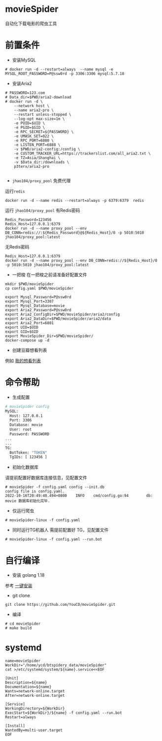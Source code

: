 # movieSpider
  自动化下载电影的爬虫工具

# 前置条件



* 安装MySQL
```
# docker run -d --restart=always  --name mysql -e MYSQL_ROOT_PASSWORD=P@ssw0rd -p 3306:3306 mysql:5.7.18

```
* 安装Aria2

```shell
# PASSWORD=123.com
# Data_dir=$PWD/aria2-download
# docker run -d \
    --network host \
    --name aria2-pro \
    --restart unless-stopped \
    --log-opt max-size=1m \
    -e PUID=$UID \
    -e PGID=$GID \
    -e RPC_SECRET=${PASSWORD} \
    -e UMASK_SET=022 \
    -e RPC_PORT=6800 \
    -e LISTEN_PORT=6888 \
    -v $PWD/aria2-config:/config \
    -e CUSTOM_TRACKER_URL=https://trackerslist.com/all_aria2.txt \
    -e TZ=Asia/Shanghai \
    -v $Data_dir:/downloads \
    p3terx/aria2-pro


```
* `jhao104/proxy_pool` 免费代理

运行`redis`
```shell
docker run -d --name redis --restart=always -p 6379:6379  redis
```

运行 `jhao104/proxy_pool`
有Redis密码
```shell
Redis_Password=123456
Redis_Host=127.0.0.1:6379
docker run -d --name proxy_pool --env DB_CONN=redis://:${Redis_Password}@${Redis_Host}/0 -p 5010:5010 jhao104/proxy_pool:latest
```
无Redis密码
```shell
Redis_Host=127.0.0.1:6379
docker run -d --name proxy_pool --env DB_CONN=redis://${Redis_Host}/0 -p 5010:5010 jhao104/proxy_pool:latest
```


* 一把梭
在一把梭之前请准备好配置文件
```shell
mkdir $PWD/movieSpider
cp config.yaml $PWD/movieSpider
```



```shell
export Mysql_Password=P@ssw0rd
export Mysql_Port=3307
export Mysql_Database=movie
export Aria2_Password=P@ssw0rd
export Aria2_ConfigDir=$PWD/movieSpider/aria2/config
export Aria2_DataDir=$PWD/movieSpider/aria2/data
export Aria2_Port=6801
export UID=$UID
export GID=$GID
export MovieSpider_Dir=$PWD/movieSpider/
docker-compose up -d 

```








* 创建豆瓣想看列表

例如 [我的想看列表](https://movie.douban.com/people/251312920/wish)

# 命令帮助

* 生成配置

```sh
# movieSpider config 
MySQL:
  Host: 127.0.0.1
  Port: 3306
  Database: movie
  User: root
  Password: PASSWORD
...
...
TG:
  BotToken: "TOKEN"
  TgIDs: [ 123456 ]
```
* 初始化数据库

请提前配置好数据库连接信息，见配置文件
```shell
# movieSpider -f config.yaml config --init.db 
config file is config.yaml.
2022-10-16T20:49:40.494+0800    INFO    cmd/config.go:94        db: movie 数据库初始化完毕. 
```

* 仅运行爬虫

```shell
# movieSpider-linux -f config.yaml
```

* 同时运行TG机器人
需提前配置好 TG，见配置文件
```shell
# movieSpider-linux -f config.yaml --run.bot
```

# 自行编译
* 安装 golang 1.18 

参考 [一键安装](https://github.com/Jrohy/go-install)

* git clone

```shell
git clone https://github.com/YouCD/movieSpider.git
```
* 编译

```shell
# cd movieSpider
# make build 
```
# systemd
```shell
name=movieSpider
WorkDir="/home/ycd/btspidery_data/movieSpider"
cat >/etc/systemd/system/${name}.service<<EOF

[Unit]
Description=${name}
Documentation=${name}
Wants=network-online.target
After=network-online.target

[Service]
WorkingDirectory=${WorkDir}
ExecStart=${WorkDir}/${name} -f config.yaml --run.bot
Restart=always

[Install]
WantedBy=multi-user.target
EOF

```